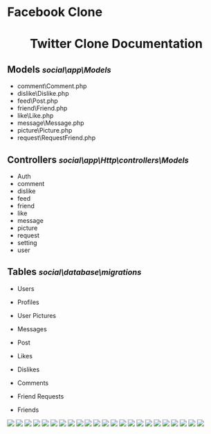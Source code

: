 # Facebook Clone
<h1 style="text-align: center;">Twitter Clone Documentation</h1>
<h2>Models <small style="font-style: italic;">social\app\Models</small></h2>
<ul>    
    <li>comment\Comment.php</li>
    <li>dislike\Dislike.php</li>
    <li>feed\Post.php</li>
    <li>friend\Friend.php</li>
    <li>like\Like.php</li>
    <li>message\Message.php</li>
    <li>picture\Picture.php</li>
    <li>request\RequestFriend.php</li>
</ul>
<h2>Controllers <small style="font-style: italic;">social\app\Http\controllers\Models</small></h2>
<ul>    
    <li>Auth</li>
    <li>comment</li>
    <li>dislike</li>
    <li>feed</li>
    <li>friend</li>
    <li>like</li>
    <li>message</li>
    <li>picture</li>
    <li>request</li>
    <li>setting</li>
    <li>user</li>
</ul>
<h2>Tables <small style="font-style: italic;">social\database\migrations</small></h2>
<ul>
    <li>Users
</ul>
  <ul>       
    </li>
    <li>Profiles
</ul>
  <ul>       
    </li>
    <li>User Pictures
</ul>
  <ul>        
    </li>
</ul>
  <ul>
    <li>Messages
  </ul>
  <ul>     
    </li>
    <li>Post
  </ul>
  <ul>
 </ul>
  <ul>   
    </li>
    <li>Likes
  </ul>
  <ul>      
    </li>
    <li>Dislikes
</ul>
  <ul>        
    </li>
    <li>Comments
 </ul>
  <ul>      
    </li>
    <li>Friend Requests
 </ul>
  <ul>       
    </li>
    <li>Friends
</ul>
  <ul>       
    </li>
</ul>

<img src="https://github.com/akromjon/FacebookCloneInLaravel/blob/master/clone1.png">
    <img src="https://github.com/akromjon/FacebookCloneInLaravel/blob/master/clone2.png">
    <img src="https://github.com/akromjon/FacebookCloneInLaravel/blob/master/clone3.png">
    <img src="https://github.com/akromjon/FacebookCloneInLaravel/blob/master/clone4.png">
    <img src="https://github.com/akromjon/FacebookCloneInLaravel/blob/master/clone5.png">
    <img src="https://github.com/akromjon/FacebookCloneInLaravel/blob/master/clone6.png">
    <img src="https://github.com/akromjon/FacebookCloneInLaravel/blob/master/clone7.png">
    <img src="https://github.com/akromjon/FacebookCloneInLaravel/blob/master/clone8.png">
    <img src="https://github.com/akromjon/FacebookCloneInLaravel/blob/master/clone9.png">
    <img src="https://github.com/akromjon/FacebookCloneInLaravel/blob/master/clone10.png">
    <img src="https://github.com/akromjon/FacebookCloneInLaravel/blob/master/clone11.png">
    <img src="https://github.com/akromjon/FacebookCloneInLaravel/blob/master/clone12.png">
    <img src="https://github.com/akromjon/FacebookCloneInLaravel/blob/master/clone13.png">
    <img src="https://github.com/akromjon/FacebookCloneInLaravel/blob/master/clone14.png">
    <img src="https://github.com/akromjon/FacebookCloneInLaravel/blob/master/clone15.png">
    <img src="https://github.com/akromjon/FacebookCloneInLaravel/blob/master/clone16.png">
    <img src="https://github.com/akromjon/FacebookCloneInLaravel/blob/master/clone17.png">
    <img src="https://github.com/akromjon/FacebookCloneInLaravel/blob/master/clone18.png">
    <img src="https://github.com/akromjon/FacebookCloneInLaravel/blob/master/clone19.png">
    <img src="https://github.com/akromjon/FacebookCloneInLaravel/blob/master/clone20.png">
    <img src="https://github.com/akromjon/FacebookCloneInLaravel/blob/master/clone21.png">
    <img src="https://github.com/akromjon/FacebookCloneInLaravel/blob/master/clone22.png">
    <img src="https://github.com/akromjon/FacebookCloneInLaravel/blob/master/clone23.png">


